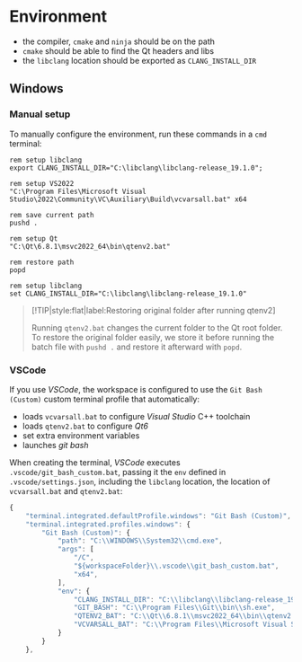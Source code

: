 # Environment

* the compiler, `cmake` and `ninja` should be on the path
* `cmake` should be able to find the Qt headers and libs
* the `libclang` location should be exported as `CLANG_INSTALL_DIR`

## Windows

### Manual setup

To manually configure the environment, run these commands in a `cmd` terminal:

```batch
rem setup libclang
export CLANG_INSTALL_DIR="C:\libclang\libclang-release_19.1.0";

rem setup VS2022
"C:\Program Files\Microsoft Visual Studio\2022\Community\VC\Auxiliary\Build\vcvarsall.bat" x64

rem save current path
pushd .

rem setup Qt
"C:\Qt\6.8.1\msvc2022_64\bin\qtenv2.bat"

rem restore path
popd

rem setup libclang
set CLANG_INSTALL_DIR="C:\libclang\libclang-release_19.1.0"
```

> [!TIP|style:flat|label:Restoring original folder after running qtenv2]
>
> Running `qtenv2.bat` changes the current folder to the Qt root folder.
> To restore the original folder easily, we store it before running the batch file
> with `pushd .` and restore it afterward with `popd`.

### VSCode

If you use *VSCode*, the workspace is configured to use the `Git Bash (Custom)`
custom terminal profile that automatically:

* loads `vcvarsall.bat` to configure *Visual Studio* C++ toolchain
* loads `qtenv2.bat` to configure *Qt6*
* set extra environment variables
* launches *git bash*

When creating the terminal, *VSCode* executes `.vscode/git_bash_custom.bat`,
passing it the `env` defined in `.vscode/settings.json`, including the
`libclang` location, the location of `vcvarsall.bat` and `qtenv2.bat`:

```javascript
{
    "terminal.integrated.defaultProfile.windows": "Git Bash (Custom)",
    "terminal.integrated.profiles.windows": {
        "Git Bash (Custom)": {
            "path": "C:\\WINDOWS\\System32\\cmd.exe",
            "args": [
                "/C",
                "${workspaceFolder}\\.vscode\\git_bash_custom.bat",
                "x64",
            ],
            "env": {
                "CLANG_INSTALL_DIR": "C:\\libclang\\libclang-release_19.1.0",
                "GIT_BASH": "C:\\Program Files\\Git\\bin\\sh.exe",
                "QTENV2_BAT": "C:\\Qt\\6.8.1\\msvc2022_64\\bin\\qtenv2.bat",
                "VCVARSALL_BAT": "C:\\Program Files\\Microsoft Visual Studio\\2022\\Community\\VC\\Auxiliary\\Build\\vcvarsall.bat",
            }
        }
    },
```
